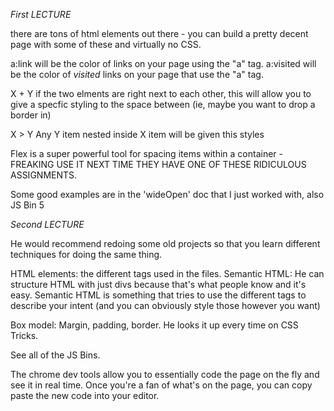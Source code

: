 *First LECTURE*

there are tons of html elements out there - you can build a pretty decent page with some of these and virtually no CSS.

a:link will be the color of links on your page using the "a" tag.
a:visited will be the color of *visited* links on your page that use the "a" tag.

X + Y
if the two elments are right next to each other, this will allow you to give a specfic styling to the space between (ie, maybe you want to drop a border in)

X > Y
Any Y item nested inside X item will be given this styles

Flex is a super powerful tool for spacing items within a container - FREAKING USE IT NEXT TIME THEY HAVE ONE OF THESE RIDICULOUS ASSIGNMENTS.

Some good examples are in the 'wideOpen' doc that I just worked with, also JS Bin 5

*Second LECTURE*

He would recommend redoing some old projects so that you learn different techniques for doing the same thing.

HTML elements: the different tags used in the files.
Semantic HTML: He can structure HTML with just divs because that's what people know and it's easy. Semantic HTML is something that tries to use the different tags to describe your intent (and you can obviously style those however you want)

Box model:
Margin, padding, border. He looks it up every time on CSS Tricks.

See all of the JS Bins.

The chrome dev tools allow you to essentially code the page on the fly and see it in real time. Once you're a fan of what's on the page, you can copy paste the new code into your editor.